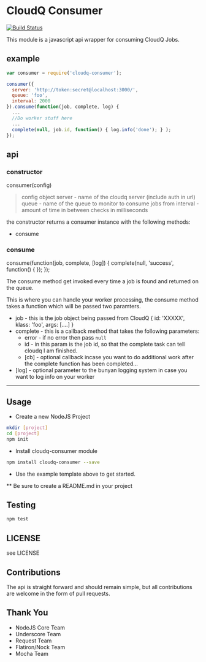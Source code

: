 # CloudQ Consumer

[![Build Status](https://secure.travis-ci.org/twilson63/node-cloudq-consumer.png)](http://travis-ci.org/twilson63/node-cloudq-consumer)


This module is a javascript api wrapper for consuming CloudQ Jobs.

## example

``` js
var consumer = require('cloudq-consumer');

consumer({
  server: 'http://token:secret@localhost:3000/',
  queue: 'foo',
  interval: 2000
}).consume(function(job, complete, log) {
  ...
  //Do worker stuff here
  ...
  complete(null, job.id, function() { log.info('done'); } );
});

```

## api

### constructor

consumer(config)

> config object
>   server - name of the cloudq server (include auth in url)
>   queue - name of the queue to monitor to consume jobs from
>   interval - amount of time in between checks in milliseconds

the constructor returns a consumer instance with the following methods:

* consume

### consume

consume(function(job, complete, [log]) {  complete(null, 'success', function() {
}); });

The consume method get invoked every time a job is found and returned on the queue.

This is where you can handle your worker processing, the consume method takes a function which will be passed two paramters.

  * job - this is the job object being passed from CloudQ
    {
      id: 'XXXXX',
      klass: 'foo',
      args: [....]
    }
  * complete - this is a callback method that takes the following parameters:
    - error - if no error then pass `null`
    - id - in this param is the job id, so that the complete task can tell cloudq I am finished.
    - [cb] - optional callback incase you want to do additional work after the complete function has been completed...
  * [log] - optional parameter to the bunyan logging system in case you want to
log info on your worker


---

## Usage

* Create a new NodeJS Project

``` sh
mkdir [project]
cd [project]
npm init
```

* Install cloudq-consumer module

``` sh
npm install cloudq-consumer --save
```

* Use the example template above to get started.

** Be sure to create a README.md in your project

## Testing

``` sh
npm test
```

## LICENSE

see LICENSE

## Contributions

The api is straight forward and should remain simple, but all contributions are welcome in the form of pull requests.

## Thank You

* NodeJS Core Team
* Underscore Team
* Request Team
* Flatiron/Nock Team
* Mocha Team 
